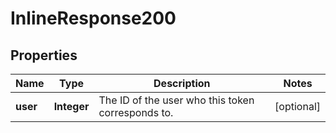 
# InlineResponse200

## Properties
Name | Type | Description | Notes
------------ | ------------- | ------------- | -------------
**user** | **Integer** | The ID of the user who this token corresponds to. |  [optional]



